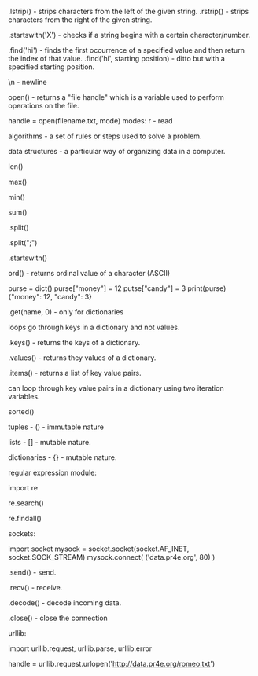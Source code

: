 .lstrip() - strips characters from the left of the given string.
.rstrip() - strips characters from the right of the given string.

.startswith('X') - checks if a string begins with a certain character/number.

.find('hi') - finds the first occurrence of a specified value and then return the index of that value.
.find('hi', starting position) - ditto but with a specified starting position.

\n - newline

open() - returns a "file handle" which is a variable used to perform operations on the file.

handle = open(filename.txt, mode)  modes: r - read

algorithms - a set of rules or steps used to solve a problem.

data structures - a particular way of organizing data in a computer.

len()

max()

min()

sum()

.split()

.split(";")

.startswith()

ord() - returns ordinal value of a character (ASCII)

purse = dict()
purse["money"] = 12
putse["candy"] = 3
print(purse)
{"money": 12, "candy": 3}

.get(name, 0) - only for dictionaries

loops go through keys in a dictionary and not values.

.keys() - returns the keys of a dictionary.

.values() - returns they values of a dictionary.

.items() - returns a list of key value pairs.

can loop through key value pairs in a dictionary using two iteration variables.

sorted()

tuples - () - immutable nature

lists - [] - mutable nature.

dictionaries - {} - mutable nature.



regular expression module:

import re

re.search()

re.findall()



sockets:

import socket
mysock = socket.socket(socket.AF_INET, socket.SOCK_STREAM)
mysock.connect( ('data.pr4e.org', 80) )

.send() - send.

.recv() - receive.

.decode() - decode incoming data.

.close() - close the connection


urllib:

import urllib.request, urllib.parse, urllib.error

handle = urllib.request.urlopen('http://data.pr4e.org/romeo.txt')